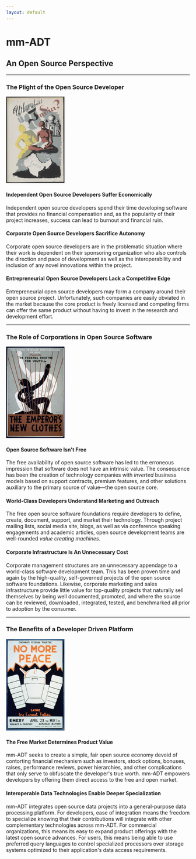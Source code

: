 ```yaml
---
layout: default
---
```


# mm-ADT
## An Open Source Perspective

---

### The Plight of the Open Source Developer 

<limg><a href="assets/images/posters/what-about-india.jpg"><img src="assets/images/posters/what-about-india.jpg" width="160" /></a></limg>

#### Independent Open Source Developers Suffer Economically

Independent open source developers spend their time developing software that provides no financial compensation and, as the popularity of their project increases, success can lead  to burnout and financial ruin.

#### Corporate Open Source Developers Sacrifice Autonomy 

Corporate open source developers are in the problematic situation where their work is dependent on their sponsoring organization who also controls the direction and pace of development as well as the interoperability and inclusion of any novel innovations within the project.

#### Entrepreneurial Open Source Developers Lack a Competitive Edge

Entrepreneurial open source developers may form a company around their open source project. Unfortunately, such companies are easily obviated in the market because the core product is freely licensed and competing firms can offer the same product without having to invest in the research and development effort.

---

### The Role of Corporations in Open Source Software

<limg><a href="assets/images/posters/emperors-clothes.jpg"><img src="assets/images/posters/emperors-clothes.jpg" width="160"/></a></limg>

#### Open Source Software Isn't Free

The free availability of open source software has led to the erroneous impression that software does not have an intrinsic value. The consequence has been the creation of technology companies with _inverted_ business models based on support contracts, premium features, and other solutions auxiliary to the primary source of value&mdash;the open source core.

#### World-Class Developers Understand Marketing and Outreach

The free open source software foundations require developers to define, create, document, support, and market their technology. Through project mailing lists, social media site, blogs, as well as via conference speaking engagements and academic articles, open source development teams are well-rounded _value creating machines_.

#### Corporate Infrastructure Is An Unnecessary Cost

Corporate management structures are an unnecessary appendage to a world-class software development team. This has been proven time and again by the high-quality, self-governed projects of the open source software foundations. Likewise, corporate marketing and sales infrastructure provide little value for top-quality projects that naturally sell themselves by being well documented, promoted, and where the source can be reviewed, downloaded, integrated, tested, and benchmarked all prior to adoption by the consumer.

---

### The Benefits of a Developer Driven Platform

<limg><a href="assets/images/posters/no-more-peace.jpg"><img src="assets/images/posters/no-more-peace.jpg" width="160"/></a></limg>

#### The Free Market Determines Product Value

mm-ADT seeks to create a simple, fair open source economy devoid of contorting financial mechanism such as investors, stock options, bonuses, raises, performance reviews, power hierarchies, and other complications that only serve to obfuscate the developer's true worth. mm-ADT empowers developers by offering them direct access to the free and open market. 

#### Interoperable Data Technologies Enable Deeper Specialization

mm-ADT integrates open source data projects into a general-purpose data processing platform. For developers, ease of integration means the freedom to specialize knowing that their contributions will integrate with other complementary technologies across mm-ADT. For commercial organizations, this means its easy to expand product offerings with the latest open source advances. For users, this means being able to use preferred query languages to control specialized processors over storage systems optimized to their application's data access requirements.